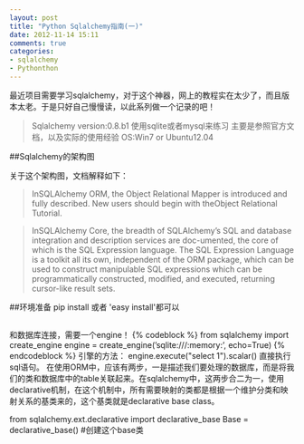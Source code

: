 ```yaml
---
layout: post
title: "Python Sqlalchemy指南(一)"
date: 2012-11-14 15:11
comments: true
categories: 
- sqlalchemy
- Pythonthon
---
```


最近项目需要学习sqlalchemy，对于这个神器，网上的教程实在太少了，而且版本太老。于是只好自己慢慢读，以此系列做一个记录的吧！

>Sqlalchemy version:0.8.b1
>使用sqlite或者mysql来练习
>主要是参照官方文档，以及实际的使用经验
>OS:Win7 or Ubuntu12.04

##Sqlalchemy的架构图

关于这个架构图，文档解释如下：
>InSQLAlchemy ORM, the Object Relational Mapper is introduced and fully described. New users should begin with theObject Relational Tutorial.

>InSQLAlchemy Core, the breadth of SQLAlchemy’s SQL and database integration and description services are doc-umented, the core of which is the SQL Expression language. The SQL Expression Language is a toolkit all its own, independent of the ORM package, which can be used to construct manipulable SQL expressions which can be programmatically constructed, modified, and executed, returning cursor-like result sets.

##环境准备
pip install 或者 'easy install'都可以

##
和数据库连接，需要一个engine！
{% codeblock %}
from sqlalchemy import create_engine
engine = create_engine(’sqlite:///:memory:’, echo=True)
{% endcodeblock %}
引擎的方法：
engine.execute("select 1").scalar() 直接执行sql语句。
在使用ORM中，应该有两步，一是描述我们要处理的数据库，而是将我们的类和数据库中的table关联起来。在sqlalchemy中，这两步合二为一，使用declarative机制，在这个机制中，所有需要映射的类都是根据一个维护分类和映射关系的基类来的，这个基类就是declarative base class。

from sqlalchemy.ext.declarative import declarative_base
Base = declarative_base() #创建这个base类






